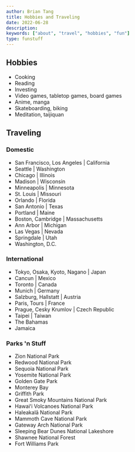 ```yaml
---
author: Brian Tang
title: Hobbies and Traveling
date: 2022-06-28
description:
keywords: ["about", "travel", "hobbies", "fun"]
type: funstuff
---
```


## Hobbies

- Cooking
- Reading
- Investing
- Video games, tabletop games, board games
- Anime, manga
- Skateboarding, biking
- Meditation, taijiquan

## Traveling

### Domestic

- San Francisco, Los Angeles | California
- Seattle | Washington
- Chicago | Illinois
- Madison | Wisconsin
- Minneapolis | Minnesota
- St. Louis | Missouri
- Orlando | Florida
- San Antonio | Texas
- Portland | Maine
- Boston, Cambridge | Massachusetts
- Ann Arbor | Michigan
- Las Vegas | Nevada
- Springdale | Utah
- Washington, D.C.

### International

- Tokyo, Osaka, Kyoto, Nagano | Japan
- Cancun | Mexico
- Toronto | Canada
- Munich | Germany
- Salzburg, Hallstatt | Austria
- Paris, Tours | France
- Prague, Cesky Krumlov | Czech Republic
- Taipei | Taiwan
- The Bahamas
- Jamaica

### Parks 'n Stuff

- Zion National Park
- Redwood National Park
- Sequoia National Park
- Yosemite National Park
- Golden Gate Park
- Monterey Bay
- Griffith Park
- Great Smoky Mountains National Park
- Hawaiʻi Volcanoes National Park
- Haleakalā National Park
- Mammoth Cave National Park
- Gateway Arch National Park
- Sleeping Bear Dunes National Lakeshore
- Shawnee National Forest
- Fort Williams Park
